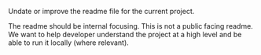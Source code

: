Undate or improve the readme file for the current project.

The readme should be internal focusing. This is not a public facing readme. We want to help developer understand the project at a high level and be able to run it locally (where relevant).